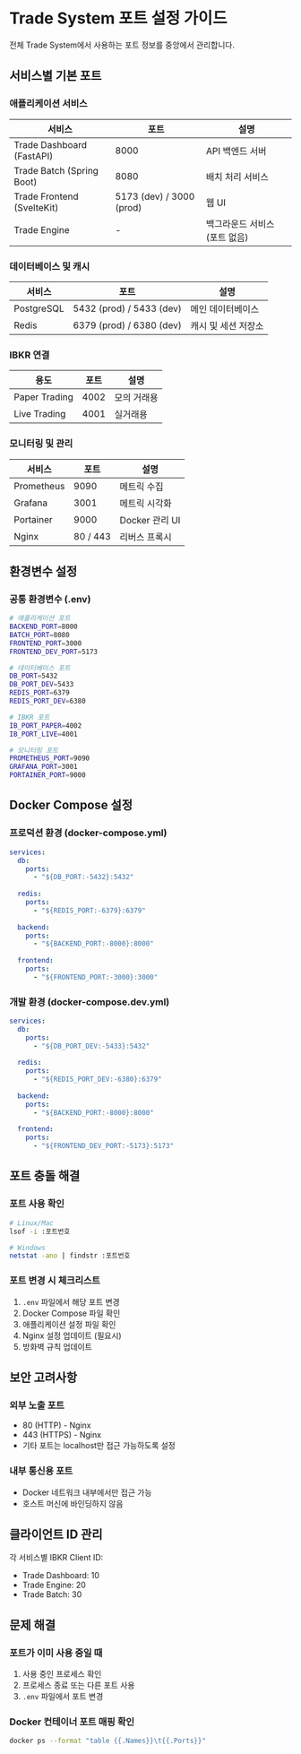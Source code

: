 # Trade System 포트 설정 가이드

전체 Trade System에서 사용하는 포트 정보를 중앙에서 관리합니다.

## 서비스별 기본 포트

### 애플리케이션 서비스
| 서비스 | 포트 | 설명 |
|--------|------|------|
| Trade Dashboard (FastAPI) | 8000 | API 백엔드 서버 |
| Trade Batch (Spring Boot) | 8080 | 배치 처리 서비스 |
| Trade Frontend (SvelteKit) | 5173 (dev) / 3000 (prod) | 웹 UI |
| Trade Engine | - | 백그라운드 서비스 (포트 없음) |

### 데이터베이스 및 캐시
| 서비스 | 포트 | 설명 |
|--------|------|------|
| PostgreSQL | 5432 (prod) / 5433 (dev) | 메인 데이터베이스 |
| Redis | 6379 (prod) / 6380 (dev) | 캐시 및 세션 저장소 |

### IBKR 연결
| 용도 | 포트 | 설명 |
|------|------|------|
| Paper Trading | 4002 | 모의 거래용 |
| Live Trading | 4001 | 실거래용 |

### 모니터링 및 관리
| 서비스 | 포트 | 설명 |
|--------|------|------|
| Prometheus | 9090 | 메트릭 수집 |
| Grafana | 3001 | 메트릭 시각화 |
| Portainer | 9000 | Docker 관리 UI |
| Nginx | 80 / 443 | 리버스 프록시 |

## 환경변수 설정

### 공통 환경변수 (.env)
```bash
# 애플리케이션 포트
BACKEND_PORT=8000
BATCH_PORT=8080
FRONTEND_PORT=3000
FRONTEND_DEV_PORT=5173

# 데이터베이스 포트
DB_PORT=5432
DB_PORT_DEV=5433
REDIS_PORT=6379
REDIS_PORT_DEV=6380

# IBKR 포트
IB_PORT_PAPER=4002
IB_PORT_LIVE=4001

# 모니터링 포트
PROMETHEUS_PORT=9090
GRAFANA_PORT=3001
PORTAINER_PORT=9000
```

## Docker Compose 설정

### 프로덕션 환경 (docker-compose.yml)
```yaml
services:
  db:
    ports:
      - "${DB_PORT:-5432}:5432"
  
  redis:
    ports:
      - "${REDIS_PORT:-6379}:6379"
  
  backend:
    ports:
      - "${BACKEND_PORT:-8000}:8000"
  
  frontend:
    ports:
      - "${FRONTEND_PORT:-3000}:3000"
```

### 개발 환경 (docker-compose.dev.yml)
```yaml
services:
  db:
    ports:
      - "${DB_PORT_DEV:-5433}:5432"
  
  redis:
    ports:
      - "${REDIS_PORT_DEV:-6380}:6379"
  
  backend:
    ports:
      - "${BACKEND_PORT:-8000}:8000"
  
  frontend:
    ports:
      - "${FRONTEND_DEV_PORT:-5173}:5173"
```

## 포트 충돌 해결

### 포트 사용 확인
```bash
# Linux/Mac
lsof -i :포트번호

# Windows
netstat -ano | findstr :포트번호
```

### 포트 변경 시 체크리스트
1. `.env` 파일에서 해당 포트 변경
2. Docker Compose 파일 확인
3. 애플리케이션 설정 파일 확인
4. Nginx 설정 업데이트 (필요시)
5. 방화벽 규칙 업데이트

## 보안 고려사항

### 외부 노출 포트
- 80 (HTTP) - Nginx
- 443 (HTTPS) - Nginx
- 기타 포트는 localhost만 접근 가능하도록 설정

### 내부 통신용 포트
- Docker 네트워크 내부에서만 접근 가능
- 호스트 머신에 바인딩하지 않음

## 클라이언트 ID 관리

각 서비스별 IBKR Client ID:
- Trade Dashboard: 10
- Trade Engine: 20  
- Trade Batch: 30

## 문제 해결

### 포트가 이미 사용 중일 때
1. 사용 중인 프로세스 확인
2. 프로세스 종료 또는 다른 포트 사용
3. `.env` 파일에서 포트 변경

### Docker 컨테이너 포트 매핑 확인
```bash
docker ps --format "table {{.Names}}\t{{.Ports}}"
```